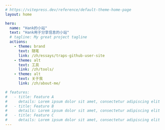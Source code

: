 ```yaml
---
# https://vitepress.dev/reference/default-theme-home-page
layout: home

hero:
  name: "Hank的小站"
  text: "Hank用于分享信息的小站"
  # tagline: My great project tagline
  actions:
    - theme: brand
      text: 随笔
      link: /zh/essays/traps-github-user-site
    - theme: alt
      text: 工具
      link: /zh/tools/
    - theme: alt
      text: 关于我
      link: /zh/about-me/

# features:
#   - title: Feature A
#     details: Lorem ipsum dolor sit amet, consectetur adipiscing elit
#   - title: Feature B
#     details: Lorem ipsum dolor sit amet, consectetur adipiscing elit
#   - title: Feature C
#     details: Lorem ipsum dolor sit amet, consectetur adipiscing elit
---
```


